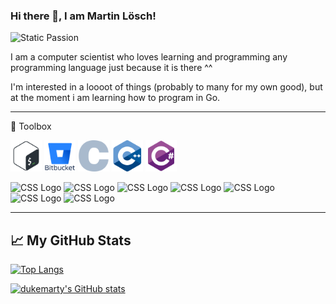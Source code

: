 ### Hi there 👋, I am Martin Lösch!

![Static Passion](https://img.shields.io/badge/Passion-Coding-brightgreen)

I am a computer scientist who loves learning and programming any programming language just because it is there ^^

I'm interested in a loooot of things (probably to many for my own good), but at the moment i am learning how to program in Go.

---

🧰 Toolbox


<img src="https://raw.githubusercontent.com/devicons/devicon/master/icons/bash/bash-original.svg" alt="Bash Logo" width="50" height="50"/> <img src="https://raw.githubusercontent.com/devicons/devicon/master/icons/bitbucket/bitbucket-original-wordmark.svg" alt="Bitbucket Logo" width="50" height="50"/> <img src="https://raw.githubusercontent.com/devicons/devicon/master/icons/c/c-original.svg" alt="C Logo" width="50" height="50"/> <img src="https://raw.githubusercontent.com/devicons/devicon/master/icons/cplusplus/cplusplus-original.svg" alt="C++ Logo" width="50" height="50"/> <img src="https://raw.githubusercontent.com/devicons/devicon/master/icons/csharp/csharp-original.svg" alt="C# Logo" width="50" height="50"/>

<img src="https://cdn.worldvectorlogo.com/logos/css3.svg" alt="CSS Logo" width="50" height="50"/>
<img src="https://cdn.worldvectorlogo.com/logos/css3.svg" alt="CSS Logo" width="50" height="50"/>
<img src="https://cdn.worldvectorlogo.com/logos/css3.svg" alt="CSS Logo" width="50" height="50"/>
<img src="https://cdn.worldvectorlogo.com/logos/css3.svg" alt="CSS Logo" width="50" height="50"/>
<img src="https://cdn.worldvectorlogo.com/logos/css3.svg" alt="CSS Logo" width="50" height="50"/>
<img src="https://cdn.worldvectorlogo.com/logos/css3.svg" alt="CSS Logo" width="50" height="50"/>
<img src="https://cdn.worldvectorlogo.com/logos/css3.svg" alt="CSS Logo" width="50" height="50"/>





---

## &#x1f4c8; My GitHub Stats

[![Top Langs](https://github-readme-stats.vercel.app/api/top-langs/?username=dukemarty&theme=dark)](https://github.com/anuraghazra/github-readme-stats)

[![dukemarty's GitHub stats](https://github-readme-stats.vercel.app/api?username=dukemarty&theme=dark)](https://github.com/anuraghazra/github-readme-stats)


<!--
# 🌱


-  Hi, I’m @dukemarty
- 👀 I’m interested in ...
- 🌱 I’m currently learning ...
- 💞️ I’m looking to collaborate on ...
- 📫 How to reach me ...

-->

<!---
dukemarty/dukemarty is a ✨ special ✨ repository because its `README.md` (this file) appears on your GitHub profile.
You can click the Preview link to take a look at your changes.
--->
